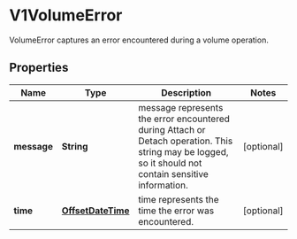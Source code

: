 

# V1VolumeError

VolumeError captures an error encountered during a volume operation.
## Properties

Name | Type | Description | Notes
------------ | ------------- | ------------- | -------------
**message** | **String** | message represents the error encountered during Attach or Detach operation. This string may be logged, so it should not contain sensitive information. |  [optional]
**time** | [**OffsetDateTime**](OffsetDateTime.md) | time represents the time the error was encountered. |  [optional]



